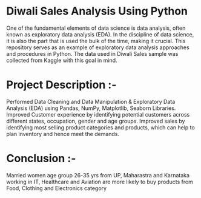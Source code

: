 # Diwali Sales Analysis Using Python
One of the fundamental elements of data science is data analysis, often known as exploratory data analysis (EDA). In the discipline of data science, it is also the part that is used the bulk of the time, making it crucial. This repository serves as an example of exploratory data analysis approaches and procedures in Python. The data used in Diwali Sales sample was collected from Kaggle with this goal in mind.

# Project Description :-
Performed Data Cleaning and Data Manipulation & Exploratory Data Analysis (EDA) using Pandas, NumPy, Matplotlib, Seaborn Libraries. 
Improved Customer experience by identifying potential customers across different states, occupation, gender and age groups.
Improved sales by identifying most selling product categories and products, which can help to plan inventory and hence meet the demands.
# Conclusion :-
Married women age group 26-35 yrs from UP,
Maharastra and Karnataka working in IT,
Healthcare and Aviation are more likely to buy products from Food,
Clothing and Electronics category

